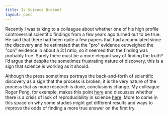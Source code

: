 ```yaml
---
title: Is Science Broken?
layout: post
---
```


Recently I was talking to a colleague about whether one of his high
profile controversial scientific findings from a few years ago turned
out to be true. He said that there had been quite a few papers that
had accumulated since the discovery and he estimated that the "pro"
evidence outweighed the "con" evidence in about a 3:1 ratio, so it
seemed that the finding was probably true. Surely there must be a more
elegant way of finding the truth? I’d argue that despite the sometimes
frustrating nature of discovery, this is a sign that science is
working as it should. 

Although the press sometimes portrays the
back-and-forth of scientific discovery as a sign that the process is
broken, it is the very nature of the process that as more research is
done, conclusions change.  My colleague Roger Peng, for example, makes
this point <a
href="https://twitter.com/rdpeng/status/514203711124799488">here</a>
and discusses whether there is a crisis of lack of reproducibility in
science <a href="http://simplystatistics.org/?p=3377">here</a>. More
to come in this space on why some studies might get different results
and ways to improve the odds of finding a more true answer on the
first try.
